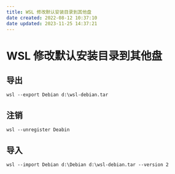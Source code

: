```yaml
---
title: WSL 修改默认安装目录到其他盘
date created: 2022-08-12 10:37:10
date updated: 2023-11-25 14:37:21
---
```


# WSL 修改默认安装目录到其他盘

## 导出

```shell
wsl --export Debian d:\wsl-debian.tar
```

## 注销

```shell
wsl --unregister Deabin
```

## 导入

```shell
wsl --import Debian d:\Debian d:\wsl-debian.tar --version 2
```
